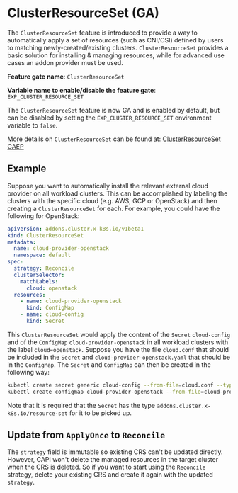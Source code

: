 # ClusterResourceSet (GA)

The `ClusterResourceSet` feature is introduced to provide a way to automatically apply a set of resources (such as CNI/CSI) defined by users to matching newly-created/existing clusters.
`ClusterResourceSet` provides a basic solution for installing & managing resources, while for advanced use cases an addon provider must be used.

**Feature gate name**: `ClusterResourceSet`

**Variable name to enable/disable the feature gate**: `EXP_CLUSTER_RESOURCE_SET`

The `ClusterResourceSet` feature is now GA and is enabled by default, but can be disabled by setting the `EXP_CLUSTER_RESOURCE_SET` environment variable to `false`.

More details on `ClusterResourceSet` can be found at:
[ClusterResourceSet CAEP](https://github.com/kubernetes-sigs/cluster-api/blob/main/docs/proposals/20200220-cluster-resource-set.md)

## Example

Suppose you want to automatically install the relevant external cloud provider on all workload clusters.
This can be accomplished by labeling the clusters with the specific cloud (e.g. AWS, GCP or OpenStack) and then creating a `ClusterResourceSet` for each.
For example, you could have the following for OpenStack:

```yaml
apiVersion: addons.cluster.x-k8s.io/v1beta1
kind: ClusterResourceSet
metadata:
  name: cloud-provider-openstack
  namespace: default
spec:
  strategy: Reconcile
  clusterSelector:
    matchLabels:
      cloud: openstack
  resources:
    - name: cloud-provider-openstack
      kind: ConfigMap
    - name: cloud-config
      kind: Secret
```

This `ClusterResourceSet` would apply the content of the `Secret` `cloud-config` and of the `ConfigMap` `cloud-provider-openstack` in all workload clusters with the label `cloud=openstack`.
Suppose you have the file `cloud.conf` that should be included in the `Secret` and `cloud-provider-openstack.yaml` that should be in the `ConfigMap`.
The `Secret` and `ConfigMap` can then be created in the following way:

```bash
kubectl create secret generic cloud-config --from-file=cloud.conf --type=addons.cluster.x-k8s.io/resource-set
kubectl create configmap cloud-provider-openstack --from-file=cloud-provider-openstack.yaml
```

Note that it is required that the `Secret` has the type `addons.cluster.x-k8s.io/resource-set` for it to be picked up.

## Update from `ApplyOnce` to `Reconcile`

The `strategy` field is immutable so existing CRS can't be updated directly. However, CAPI won't delete the managed resources in the target cluster when the CRS is deleted.
So if you want to start using the `Reconcile` strategy, delete your existing CRS and create it again with the updated `strategy`.

